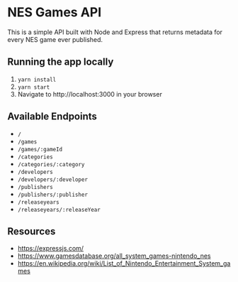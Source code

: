 # NES Games API

This is a simple API built with Node and Express that returns metadata for every NES game ever published.

## Running the app locally

1. `yarn install`
2. `yarn start`
3. Navigate to http://localhost:3000 in your browser

## Available Endpoints

- `/`
- `/games`
- `/games/:gameId`
- `/categories`
- `/categories/:category`
- `/developers`
- `/developers/:developer`
- `/publishers`
- `/publishers/:publisher`
- `/releaseyears`
- `/releaseyears/:releaseYear`

## Resources

- https://expressjs.com/
- https://www.gamesdatabase.org/all_system_games-nintendo_nes
- https://en.wikipedia.org/wiki/List_of_Nintendo_Entertainment_System_games
